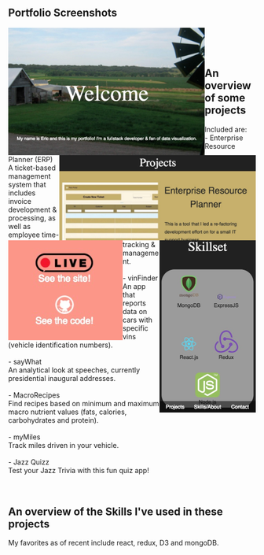 ## Portfolio Screenshots
<img src="imgs/port/welcome.jpg"  align="left" style="display:inline-block; max-width:400px; max-height:350px;">
<img src="imgs/port/projects.jpg" align="right" style="display:inline-block; max-width:400px; max-height:350px;">
<img src="imgs/port/links.jpg" align="left" style="display:inline-block; max-width:400px; max-height:350px;">
<img src="imgs/port/responsive.jpg" align="right" style="display:inline-block; max-width:400px; max-height:350px;">

</br></br></br>
## An overview of some projects 
Included are:</br>
	- Enterprise Resource Planner (ERP)</br>
		A ticket-based management system that includes invoice development & processing, as well as employee time-tracking & management.</br></br>
	- vinFinder</br>
		An app that reports data on cars with specific vins (vehicle identification numbers).</br></br>
	- sayWhat</br>
		An analytical look at speeches, currently presidential inaugural addresses.</br></br>
	- MacroRecipes</br>
		Find recipes based on minimum and maximum macro nutrient values (fats, calories, carbohydrates and protein).</br></br>
	- myMiles</br>
		Track miles driven in your vehicle.</br></br>
	- Jazz Quizz</br>
		Test your Jazz Trivia with this fun quiz app!</br></br></br>

## An overview of the Skills I've used in these projects
My favorites as of recent include react, redux, D3 and mongoDB.